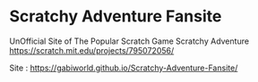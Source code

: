 # Scratchy Adventure Fansite
UnOfficial Site of The Popular Scratch Game Scratchy Adventure https://scratch.mit.edu/projects/795072056/

Site : https://gabiworld.github.io/Scratchy-Adventure-Fansite/
